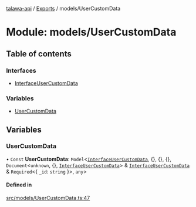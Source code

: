 [talawa-api](../README.md) / [Exports](../modules.md) / models/UserCustomData

# Module: models/UserCustomData

## Table of contents

### Interfaces

- [InterfaceUserCustomData](../interfaces/models_UserCustomData.InterfaceUserCustomData.md)

### Variables

- [UserCustomData](models_UserCustomData.md#usercustomdata)

## Variables

### UserCustomData

• `Const` **UserCustomData**: `Model`\<[`InterfaceUserCustomData`](../interfaces/models_UserCustomData.InterfaceUserCustomData.md), \{\}, \{\}, \{\}, `Document`\<`unknown`, \{\}, [`InterfaceUserCustomData`](../interfaces/models_UserCustomData.InterfaceUserCustomData.md)\> & [`InterfaceUserCustomData`](../interfaces/models_UserCustomData.InterfaceUserCustomData.md) & `Required`\<\{ `_id`: `string`  \}\>, `any`\>

#### Defined in

[src/models/UserCustomData.ts:47](https://github.com/PalisadoesFoundation/talawa-api/blob/e919df4/src/models/UserCustomData.ts#L47)
